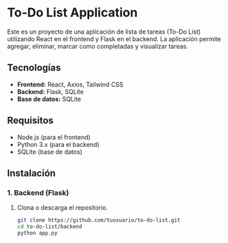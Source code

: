 # To-Do List Application

Este es un proyecto de una aplicación de lista de tareas (To-Do List) utilizando React en el frontend y Flask en el backend. La aplicación permite agregar, eliminar, marcar como completadas y visualizar tareas.

## Tecnologías

- **Frontend:** React, Axios, Tailwind CSS
- **Backend:** Flask, SQLite
- **Base de datos:** SQLite

## Requisitos

- Node.js (para el frontend)
- Python 3.x (para el backend)
- SQLite (base de datos)

## Instalación

### 1. Backend (Flask)

1. Clona o descarga el repositorio.
   ```bash
   git clone https://github.com/tuusuario/to-do-list.git
   cd to-do-list/backend
   python app.py

  
